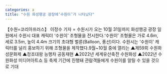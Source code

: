 ```yaml
---
categories: a
title: "수원 화성행궁 광장에‘수원이’가 나타났다"
---
```

【수원=코리아프러스】 이정수 기자 = 수원시가 오는 10월 31일까지 화성행궁 광장 일원에서 수원시 대표 캐릭터 ‘수원이’ 조형물을 전시한다.‘수원이’ 조형물은 가로 4.6m, 세로 3.5m, 높이 4.4m 크기의 초대형 벌룬(Balloon, 풍선)이다. 수원시는 ‘수원이’ 캐릭터를 널리 홍보하기 위해 조형물을 제작했다.9월~10월 중에 열리는 ▲제59회 수원화성문화제 ▲정조대왕 능행차 공동재현 ▲2022년 세계유산축전 수원화성 ▲2022년 수원화성 미디어아트쇼 등 축제 기간에 진행돼 관람객들에게 수원이를 알릴 수 있을 것으로 기대